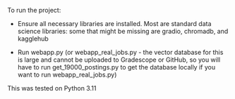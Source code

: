 To run the project:

* Ensure all necessary libraries are installed. Most are standard data science libraries: some that might be missing are gradio, chromadb, and kagglehub

* Run webapp.py (or webapp_real_jobs.py - the vector database for this is large and cannot be uploaded to Gradescope or GitHub, so you will have to run get_19000_postings.py to get the database locally if you want to run webapp_real_jobs.py)

This was tested on Python 3.11